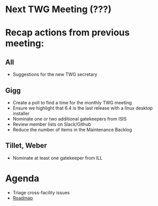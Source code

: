 # Next TWG Meeting (???)

# Recap actions from previous meeting:

## All
- Suggestions for the new TWG secretary

## Gigg
- Create a poll to find a time for the monthly TWG meeting
- Ensure we highlight that 6.4 is the last release with a linux desktop installer
- Nominate one or two additional gatekeepers from ISIS
- Review member lists on Slack/Github
- Reduce the number of items in the Maintenance Backlog

## Tillet, Weber
- Nominate at least one gatekeeper from ILL

# Agenda
- Triage cross-facility issues
- [Roadmap](https://github.com/mantidproject/roadmap/projects/1)
